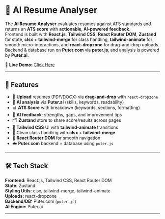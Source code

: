 # 🤖 AI Resume Analyser

The **AI Resume Analyser** evaluates resumes against ATS standards and returns an **ATS score** with **actionable, AI-powered feedback**.  
Frontend is built with **React.js**, **Tailwind CSS**, **React Router DOM**, **Zustand** for state, **clsx** + **tailwind-merge** for class handling, **tailwind-animate** for smooth micro-interactions, and **react-dropzone** for drag-and-drop uploads.  
Backend & database run on **Puter.com** via **puter.js**, and analysis is powered by **Puter.ai**.

🔗 **Live Demo:** [Click Here](<https://ai-resume-analyser-25.netlify.app/>)

---

## 🚀 Features
- 📂 **Upload** resumes (PDF/DOCX) via **drag-and-drop** with `react-dropzone`
- 🧠 **AI analysis** via **Puter.ai** (skills, keywords, readability)
- 📊 **ATS Score** with breakdown (keywords, sections, formatting)
- 📝 **AI feedback**: strengths, gaps, and improvement tips
- 🗂️ **Zustand** store to share score/results across pages
- 🎨 **Tailwind CSS** UI with **tailwind-animate** transitions
- 🧩 Clean class handling with **clsx** + **tailwind-merge**
- 🔄 **React Router DOM** for smooth navigation
- ☁️ **Puter.com** backend + database using `puter.js`

---

## 🛠️ Tech Stack
**Frontend:** React.js, Tailwind CSS, React Router DOM  
**State:** Zustand  
**Styling Utils:** clsx, tailwind-merge, tailwind-animate  
**Uploads:** react-dropzone  
**Backend/DB:** Puter.com (`puter.js`)  
**AI Engine:** Puter.ai

---
